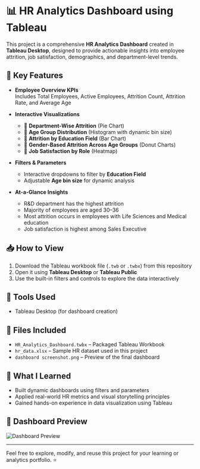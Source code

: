 # 📊 HR Analytics Dashboard using Tableau

This project is a comprehensive **HR Analytics Dashboard** created in **Tableau Desktop**, designed to provide actionable insights into employee attrition, job satisfaction, demographics, and department-level trends.

## 🧩 Key Features

- **Employee Overview KPIs**  
  Includes Total Employees, Active Employees, Attrition Count, Attrition Rate, and Average Age

- **Interactive Visualizations**
  - 🔸 **Department-Wise Attrition** (Pie Chart)
  - 🔸 **Age Group Distribution** (Histogram with dynamic bin size)
  - 🔸 **Attrition by Education Field** (Bar Chart)
  - 🔸 **Gender-Based Attrition Across Age Groups** (Donut Charts)
  - 🔸 **Job Satisfaction by Role** (Heatmap)

- **Filters & Parameters**
  - Interactive dropdowns to filter by **Education Field**
  - Adjustable **Age bin size** for dynamic analysis

- **At-a-Glance Insights**
  - R&D department has the highest attrition
  - Majority of employees are aged 30–36
  - Most attrition occurs in employees with Life Sciences and Medical education
  - Job satisfaction is highest among Sales Executive

## 📥 How to View

1. Download the Tableau workbook file (`.twb` or `.twbx`) from this repository
2. Open it using **Tableau Desktop** or **Tableau Public**
3. Use the built-in filters and controls to explore the data interactively

## 📌 Tools Used

- Tableau Desktop (for dashboard creation)

## 📁 Files Included

- `HR_Analytics_Dashboard.twbx` – Packaged Tableau Workbook  
- `hr_data.xlsx` – Sample HR dataset used in this project  
- `dashboard screenshot.png` – Preview of the final dashboard

## 🧠 What I Learned

- Built dynamic dashboards using filters and parameters  
- Applied real-world HR metrics and visual storytelling principles  
- Gained hands-on experience in data visualization using Tableau  

## 📸 Dashboard Preview

![Dashboard Preview](<img width="1580" height="900" alt="dashboard screenshot" src="https://github.com/user-attachments/assets/17ace496-1b7f-4fa6-9ccf-1c64fe54934d" />
)

---

Feel free to explore, modify, and reuse this project for your learning or analytics portfolio. ⭐  

